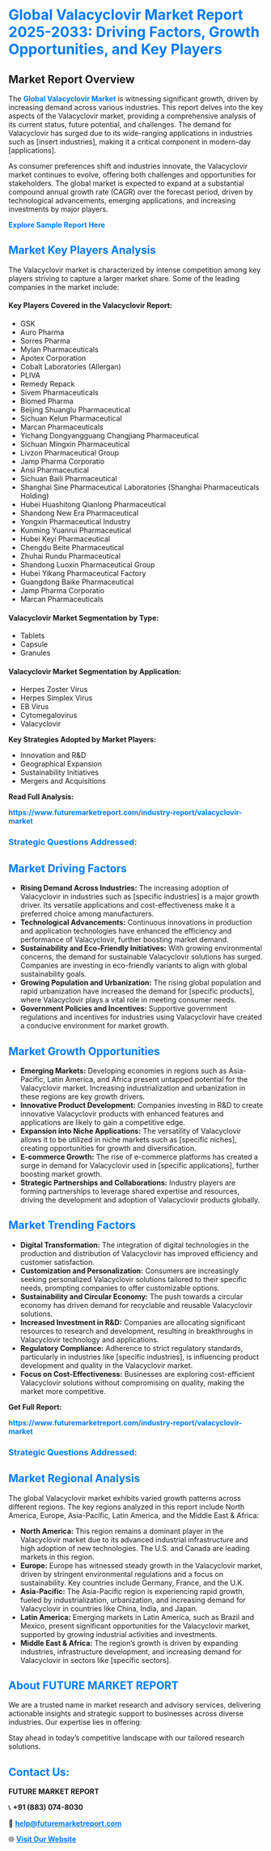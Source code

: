 <h1 style="color: #007BFF;">Global Valacyclovir Market Report 2025-2033: Driving Factors, Growth Opportunities, and Key Players</h1>

<section id="overview">
<h2>Market Report Overview</h2>
<p>The <a href="https://www.futuremarketreport.com/industry-report/valacyclovir-market" style="color: #007BFF; text-decoration: none;"><strong>Global Valacyclovir Market</strong></a> is witnessing significant growth, driven by increasing demand across various industries. This report delves into the key aspects of the Valacyclovir market, providing a comprehensive analysis of its current status, future potential, and challenges. The demand for Valacyclovir has surged due to its wide-ranging applications in industries such as [insert industries], making it a critical component in modern-day [applications].</p>
<p>As consumer preferences shift and industries innovate, the Valacyclovir market continues to evolve, offering both challenges and opportunities for stakeholders. The global market is expected to expand at a substantial compound annual growth rate (CAGR) over the forecast period, driven by technological advancements, emerging applications, and increasing investments by major players.</p>
</section>

<section id="overview">
<p><a href="https://www.futuremarketreport.com/request-sample/reportId=125552" style="color: #007BFF; text-decoration: none;"><strong>Explore Sample Report Here</strong></a></p>
</section>

<section id="key-players">
<h2 style="color: #007BFF;">Market Key Players Analysis</h2>
<p>The Valacyclovir market is characterized by intense competition among key players striving to capture a larger market share. Some of the leading companies in the market include:</p>
<h4>Key Players Covered in the Valacyclovir Report:</h4>
<ul><li>GSK</li><li>Auro Pharma</li><li>Sorres Pharma</li><li>Mylan Pharmaceuticals</li><li>Apotex Corporation</li><li>Cobalt Laboratories (Allergan)</li><li>PLIVA</li><li>Remedy Repack</li><li>Sivem Pharmaceuticals</li><li>Biomed Pharma</li><li>Beijing Shuanglu Pharmaceutical</li><li>Sichuan Kelun Pharmaceutical</li><li>Marcan Pharmaceuticals</li><li>Yichang Dongyangguang Changjiang Pharmaceutical</li><li>Sichuan Mingxin Pharmaceutical</li><li>Livzon Pharmaceutical Group</li><li>Jamp Pharma Corporatio</li><li>Ansi Pharmaceutical</li><li>Sichuan Baili Pharmaceutical</li><li>Shanghai Sine Pharmaceutical Laboratories (Shanghai Pharmaceuticals Holding)</li><li>Hubei Huashitong Qianlong Pharmaceutical</li><li>Shandong New Era Pharmaceutical</li><li>Yongxin Pharmaceutical Industry</li><li>Kunming Yuanrui Pharmaceutical</li><li>Hubei Keyi Pharmaceutical</li><li>Chengdu Beite Pharmaceutical</li><li>Zhuhai Rundu Pharmaceutical</li><li>Shandong Luoxin Pharmaceutical Group</li><li>Hubei Yikang Pharmaceutical Factory</li><li>Guangdong Baike Pharmaceutical</li><li>Jamp Pharma Corporatio</li><li>Marcan Pharmaceuticals</li></ul>
<h4>Valacyclovir Market Segmentation by Type:</h4>
<ul><li>Tablets</li><li>Capsule</li><li>Granules</li></ul>

<h4>Valacyclovir Market Segmentation by Application:</h4>
<ul><li>Herpes Zoster Virus</li><li>Herpes Simplex Virus</li><li>EB Virus</li><li>Cytomegalovirus</li><li>Valacyclovir</li></ul>
<p><strong>Key Strategies Adopted by Market Players:</strong></p>
<ul>
<li>Innovation and R&D</li>
<li>Geographical Expansion</li>
<li>Sustainability Initiatives</li>
<li>Mergers and Acquisitions</li>
</ul>
</section>

<section>
<p><strong>Read Full Analysis: </strong></p><a href="https://www.futuremarketreport.com/industry-report/valacyclovir-market" style="color: #007BFF; text-decoration: none;"><strong>https://www.futuremarketreport.com/industry-report/valacyclovir-market</strong></a>
<h3 style="color: #007BFF;">Strategic Questions Addressed:</h3>
</section>

<section id="driving-factors">
<h2 style="color: #007BFF;">Market Driving Factors</h2>
<ul>
<li><strong>Rising Demand Across Industries:</strong> The increasing adoption of Valacyclovir in industries such as [specific industries] is a major growth driver. Its versatile applications and cost-effectiveness make it a preferred choice among manufacturers.</li>
<li><strong>Technological Advancements:</strong> Continuous innovations in production and application technologies have enhanced the efficiency and performance of Valacyclovir, further boosting market demand.</li>
<li><strong>Sustainability and Eco-Friendly Initiatives:</strong> With growing environmental concerns, the demand for sustainable Valacyclovir solutions has surged. Companies are investing in eco-friendly variants to align with global sustainability goals.</li>
<li><strong>Growing Population and Urbanization:</strong> The rising global population and rapid urbanization have increased the demand for [specific products], where Valacyclovir plays a vital role in meeting consumer needs.</li>
<li><strong>Government Policies and Incentives:</strong> Supportive government regulations and incentives for industries using Valacyclovir have created a conducive environment for market growth.</li>
</ul>
</section>

<section id="growth-opportunities">
<h2 style="color: #007BFF;">Market Growth Opportunities</h2>
<ul>
<li><strong>Emerging Markets:</strong> Developing economies in regions such as Asia-Pacific, Latin America, and Africa present untapped potential for the Valacyclovir market. Increasing industrialization and urbanization in these regions are key growth drivers.</li>
<li><strong>Innovative Product Development:</strong> Companies investing in R&D to create innovative Valacyclovir products with enhanced features and applications are likely to gain a competitive edge.</li>
<li><strong>Expansion into Niche Applications:</strong> The versatility of Valacyclovir allows it to be utilized in niche markets such as [specific niches], creating opportunities for growth and diversification.</li>
<li><strong>E-commerce Growth:</strong> The rise of e-commerce platforms has created a surge in demand for Valacyclovir used in [specific applications], further boosting market growth.</li>
<li><strong>Strategic Partnerships and Collaborations:</strong> Industry players are forming partnerships to leverage shared expertise and resources, driving the development and adoption of Valacyclovir products globally.</li>
</ul>
</section>

<section id="trending-factors">
<h2 style="color: #007BFF;">Market Trending Factors</h2>
<ul>
<li><strong>Digital Transformation:</strong> The integration of digital technologies in the production and distribution of Valacyclovir has improved efficiency and customer satisfaction.</li>
<li><strong>Customization and Personalization:</strong> Consumers are increasingly seeking personalized Valacyclovir solutions tailored to their specific needs, prompting companies to offer customizable options.</li>
<li><strong>Sustainability and Circular Economy:</strong> The push towards a circular economy has driven demand for recyclable and reusable Valacyclovir solutions.</li>
<li><strong>Increased Investment in R&D:</strong> Companies are allocating significant resources to research and development, resulting in breakthroughs in Valacyclovir technology and applications.</li>
<li><strong>Regulatory Compliance:</strong> Adherence to strict regulatory standards, particularly in industries like [specific industries], is influencing product development and quality in the Valacyclovir market.</li>
<li><strong>Focus on Cost-Effectiveness:</strong> Businesses are exploring cost-efficient Valacyclovir solutions without compromising on quality, making the market more competitive.</li>
</ul>
</section>

<section>
<p><strong>Get Full Report: </strong></p><a href="https://www.futuremarketreport.com/industry-report/valacyclovir-market" style="color: #007BFF; text-decoration: none;"><strong>https://www.futuremarketreport.com/industry-report/valacyclovir-market</strong></a>
<h3 style="color: #007BFF;">Strategic Questions Addressed:</h3>
</section>


<section id="regional-analysis">
<h2 style="color: #007BFF;">Market Regional Analysis</h2>
<p>The global Valacyclovir market exhibits varied growth patterns across different regions. The key regions analyzed in this report include North America, Europe, Asia-Pacific, Latin America, and the Middle East & Africa:</p>
<ul>
<li><strong>North America:</strong> This region remains a dominant player in the Valacyclovir market due to its advanced industrial infrastructure and high adoption of new technologies. The U.S. and Canada are leading markets in this region.</li>
<li><strong>Europe:</strong> Europe has witnessed steady growth in the Valacyclovir market, driven by stringent environmental regulations and a focus on sustainability. Key countries include Germany, France, and the U.K.</li>
<li><strong>Asia-Pacific:</strong> The Asia-Pacific region is experiencing rapid growth, fueled by industrialization, urbanization, and increasing demand for Valacyclovir in countries like China, India, and Japan.</li>
<li><strong>Latin America:</strong> Emerging markets in Latin America, such as Brazil and Mexico, present significant opportunities for the Valacyclovir market, supported by growing industrial activities and investments.</li>
<li><strong>Middle East & Africa:</strong> The region’s growth is driven by expanding industries, infrastructure development, and increasing demand for Valacyclovir in sectors like [specific sectors].</li>
</ul>
</section>

<footer>
<h2 style="color: #007BFF;">About FUTURE MARKET REPORT</h2>
<p>We are a trusted name in market research and advisory services, delivering actionable insights and strategic support to businesses across diverse industries. Our expertise lies in offering:</p>

<p>Stay ahead in today’s competitive landscape with our tailored research solutions.</p>

<h2 style="color: #007BFF;">Contact Us:</h2>
<p><strong>FUTURE MARKET REPORT</strong></p>
<p>📞 <strong>+91 (883) 074-8030</strong></p>
<p>📧 <strong><a href="mailto:help@futuremarketreport.com" style="color: #007BFF;">help@futuremarketreport.com</a></strong></p>
<p>🌐 <strong><a href="https://www.futuremarketreport.com/" style="color: #007BFF;">Visit Our Website</a></strong></p>
</footer>